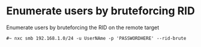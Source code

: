 # Enumerate users by bruteforcing RID

Enumerate users by bruteforcing the RID on the remote target

```
#~ nxc smb 192.168.1.0/24 -u UserNAme -p 'PASSWORDHERE' --rid-brute
```
